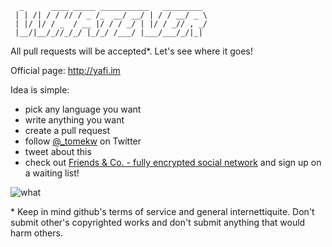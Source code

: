 ```
  _      ____ _____ ___________   _________
 | | /| / / // / _ /_  __/ __/ | / / __/ _ \
 | |/ |/ / _  / __ |/ / / _/ | |/ / _// , _/
 |__/|__/_//_/_/ |_/_/ /___/ |___/___/_/|_|
```

All pull requests will be accepted*. Let's see where it goes!

Official page: http://yafi.im

Idea is simple:

* pick any language you want
* write anything you want
* create a pull request
* follow [@_tomekw](https://twitter.com/_tomekw) on Twitter
* tweet about this
* check out [Friends & Co. - fully encrypted social network](http://www.friendsand.co) and sign up on a waiting list!

![what](http://i.imgur.com/gOZSs.gif)

\* Keep in mind github's terms of service and general internettiquite. Don't submit other's copyrighted works and don't submit anything that would harm others.

